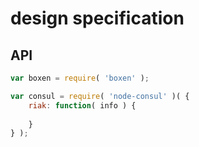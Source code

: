 # design specification

## API

```javascript
var boxen = require( 'boxen' );

var consul = require( 'node-consul' )( {
	riak: function( info ) {
		
	}
} );


```
